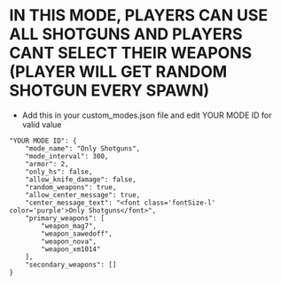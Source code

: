 <h1>IN THIS MODE, PLAYERS CAN USE ALL SHOTGUNS AND PLAYERS CANT SELECT THEIR WEAPONS (PLAYER WILL GET RANDOM SHOTGUN EVERY SPAWN)</h1>

- Add this in your custom_modes.json file and edit YOUR MODE ID for valid value
```
"YOUR MODE ID": {
    "mode_name": "Only Shotguns",
    "mode_interval": 300,
    "armor": 2,
    "only_hs": false,
    "allow_knife_damage": false,
    "random_weapons": true,
    "allow_center_message": true,
    "center_message_text": "<font class='fontSize-l' color='purple'>Only Shotguns</font>",
    "primary_weapons": [
        "weapon_mag7",
        "weapon_sawedoff",
        "weapon_nova",
        "weapon_xm1014"
    ],
    "secondary_weapons": []
}
```
